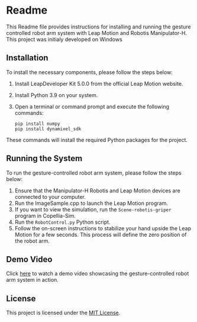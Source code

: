 # Readme

This Readme file provides instructions for installing and running the gesture controlled robot arm system with Leap Motion and Robotis Manipulator-H. This project was initialy developed on Windows

## Installation

To install the necessary components, please follow the steps below:

1. Install LeapDeveloper Kit 5.0.0 from the official Leap Motion website.
2. Install Python 3.9 on your system.
3. Open a terminal or command prompt and execute the following commands:

   ```shell
   pip install numpy
   pip install dynamixel_sdk
   ```
These commands will install the required Python packages for the project.

## Running the System

To run the gesture-controlled robot arm system, please follow the steps below:

1. Ensure that the Manipulator-H Robotis and Leap Motion devices are connected to your computer.
3. Run the ImageSample.cpp to launch the Leap Motion program.
4. If you want to view the simulation, run the `Scene-robotis-griper` program in Copellia-Sim.
6. Run the `RobotControl.py` Python script.
7. Follow the on-screen instructions to stabilize your hand upside the Leap Motion for a few seconds. This process will define the zero position of the robot arm.

## Demo Video

Click [here](https://youtu.be/AQPZxMb1I2k) to watch a demo video showcasing the gesture-controlled robot arm system in action.

## License

This project is licensed under the [MIT License](LICENSE.md).
